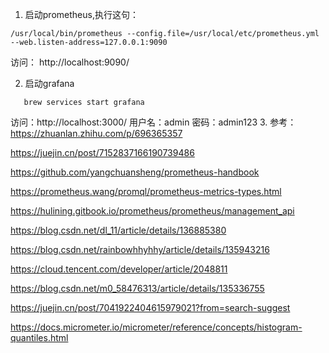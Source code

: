 1. 启动prometheus,执行这句：
```
/usr/local/bin/prometheus --config.file=/usr/local/etc/prometheus.yml --web.listen-address=127.0.0.1:9090
```
访问： http://localhost:9090/


2. 启动grafana
```
   brew services start grafana
   ```
访问：http://localhost:3000/
用户名：admin
密码：admin123
3. 
参考：
https://zhuanlan.zhihu.com/p/696365357

https://juejin.cn/post/7152837166190739486

https://github.com/yangchuansheng/prometheus-handbook

https://prometheus.wang/promql/prometheus-metrics-types.html

https://hulining.gitbook.io/prometheus/prometheus/management_api

https://blog.csdn.net/dl_11/article/details/136885380

https://blog.csdn.net/rainbowhhyhhy/article/details/135943216

https://cloud.tencent.com/developer/article/2048811

https://blog.csdn.net/m0_58476313/article/details/135336755

https://juejin.cn/post/7041922404615979021?from=search-suggest


https://docs.micrometer.io/micrometer/reference/concepts/histogram-quantiles.html